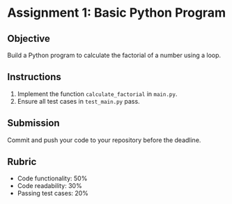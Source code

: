 # Assignment 1: Basic Python Program

## Objective
Build a Python program to calculate the factorial of a number using a loop.

## Instructions
1. Implement the function `calculate_factorial` in `main.py`.
2. Ensure all test cases in `test_main.py` pass.

## Submission
Commit and push your code to your repository before the deadline.

## Rubric
- Code functionality: 50%
- Code readability: 30%
- Passing test cases: 20%
